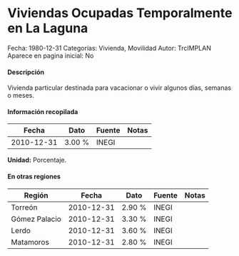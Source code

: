 Viviendas Ocupadas Temporalmente en La Laguna
=====

Fecha: 1980-12-31
Categorías: Vivienda, Movilidad
Autor: TrcIMPLAN
Aparece en pagina inicial: No

#### Descripción

Vivienda particular destinada para vacacionar o vivir algunos días, semanas o meses.

#### Información recopilada

<table class="table table-hover table-bordered matriz">
<thead>
<tr>
<th>Fecha</th>
<th>Dato</th>
<th>Fuente</th>
<th>Notas</th>
</tr>
</thead>
<tbody>
<tr>
<td>2010-12-31</td>
<td class="derecha">3.00 %</td>
<td>INEGI</td>
<td></td>
</tr>
</tbody>
</table>

<b>Unidad:</b> Porcentaje.




#### En otras regiones

<table class="table table-hover table-bordered matriz">
<thead>
<tr>
<th>Región</th>
<th>Fecha</th>
<th>Dato</th>
<th>Fuente</th>
<th>Notas</th>
</tr>
</thead>
<tbody>
<tr>
<td>Torreón</td>
<td>2010-12-31</td>
<td class="derecha">2.90 %</td>
<td>INEGI</td>
<td></td>
</tr>
<tr>
<td>Gómez Palacio</td>
<td>2010-12-31</td>
<td class="derecha">3.30 %</td>
<td>INEGI</td>
<td></td>
</tr>
<tr>
<td>Lerdo</td>
<td>2010-12-31</td>
<td class="derecha">3.60 %</td>
<td>INEGI</td>
<td></td>
</tr>
<tr>
<td>Matamoros</td>
<td>2010-12-31</td>
<td class="derecha">2.80 %</td>
<td>INEGI</td>
<td></td>
</tr>
</tbody>
</table>

